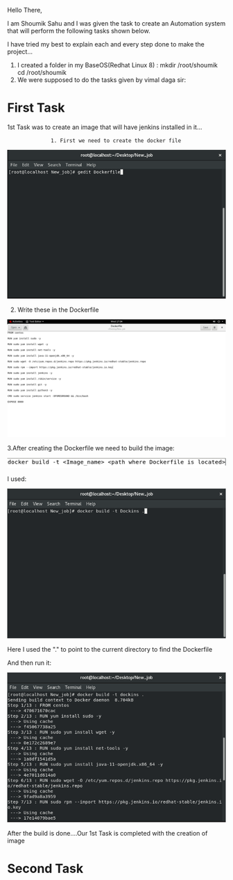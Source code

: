 Hello There,

I am Shoumik Sahu and I was given the task to create an Automation system that will perform the following tasks shown below.

I  have tried my best to explain each and every step done to make the project...

1. I created a folder in my BaseOS(Redhat Linux 8) :
    mkdir /root/shoumik
    cd /root/shoumik
2.  We were supposed to do the tasks given by vimal daga sir:

<h1><b>First Task</b></h1>
1st Task was to create an image that will have jenkins installed in it...

                  1. First we need to create the docker file
![](/Task2/Dockerfile.png)

2. Write these in the Dockerfile

![](/Task2/Dockerfile_contents.png)

3.After creating the Dockerfile we need to build the image:

![](Task2/Dockerfile_syntax.png)

I used:

![](Task2/build.png)

Here I used the "." to point to the current directory to find the Dockerfile

And then run it:

![](Task2/docker_buils.png)

After the build is done....Our 1st Task is completed with the creation of image

<h1><b>Second Task</b></h1>






